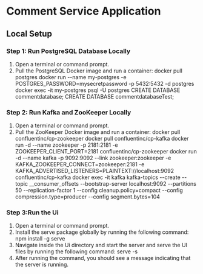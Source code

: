 # Comment Service Application

## Local Setup

### Step 1: Run PostgreSQL Database Locally

1. Open a terminal or command prompt.
2. Pull the PostgreSQL Docker image and run a container: docker pull postgres
   docker run --name my-postgres -e POSTGRES_PASSWORD=mysecretpassword -p 5432:5432 -d postgres
   docker exec -it my-postgres psql -U postgres
   CREATE DATABASE commentdatabase;
   CREATE DATABASE commentdatabaseTest;


### Step 2: Run Kafka and ZooKeeper Locally

1. Open a terminal or command prompt.
2. Pull the ZooKeeper Docker image and run a container: 
   docker pull confluentinc/cp-zookeeper 
   docker pull confluentinc/cp-kafka
   docker run -d --name zookeeper -p 2181:2181 -e ZOOKEEPER_CLIENT_PORT=2181 confluentinc/cp-zookeeper
   docker run -d --name kafka -p 9092:9092 --link zookeeper:zookeeper -e KAFKA_ZOOKEEPER_CONNECT=zookeeper:2181 -e KAFKA_ADVERTISED_LISTENERS=PLAINTEXT://localhost:9092 confluentinc/cp-kafka
   docker exec -it kafka kafka-topics --create --topic __consumer_offsets --bootstrap-server localhost:9092 --partitions 50 --replication-factor 1 --config cleanup.policy=compact --config compression.type=producer --config segment.bytes=104


### Step 3:Run the Ui
1. Open a terminal or command prompt.
2. Install the serve package globally by running the following command: npm install -g serve
3. Navigate inside the Ui directory and start the server and serve the UI files by running the following command: serve -s
4. After running the command, you should see a message indicating that the server is running.
